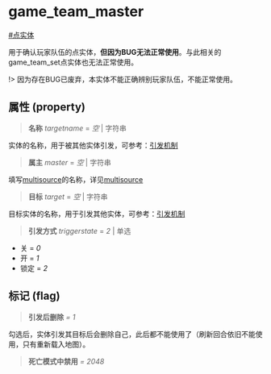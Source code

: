 # game_team_master
[#点实体](wiki/point_entity)

用于确认玩家队伍的点实体，**但因为BUG无法正常使用**。与此相关的game_team_set点实体也无法正常使用。

!> 因为存在BUG已废弃，本实体不能正确辨别玩家队伍，不能正常使用。

## 属性 (property)
> **名称** *targetname* = *空* | 字符串

实体的名称，用于被其他实体引发，可参考：[引发机制](wiki/trigger)

> **属主** *master* = *空* | 字符串

填写[multisource](wiki/entity/multisource)的名称，详见[multisource](wiki/entity/multisource)

> **目标** *target* = *空* | 字符串

目标实体的名称，用于引发其他实体，可参考：[引发机制](wiki/trigger)

> **引发方式** *triggerstate* = *2* | 单选

- 关 = *0*
- 开 = *1*
- 锁定 = *2*

## 标记 (flag)
> **引发后删除** *= 1*

勾选后，实体引发其目标后会删除自己，此后都不能使用了（刷新回合依旧不能使用，只有重新载入地图）。

> **死亡模式中禁用** *= 2048*


